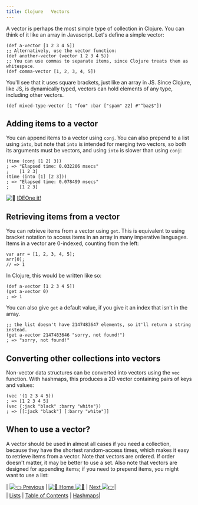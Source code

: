```yaml
---
title: Clojure   Vectors
---
```

A vector is perhaps the most simple type of collection in Clojure. You can think of it like an array in Javascript. Let's define a simple vector:

    (def a-vector [1 2 3 4 5])
    ;; Alternatively, use the vector function:
    (def another-vector (vector 1 2 3 4 5))
    ;; You can use commas to separate items, since Clojure treats them as whitespace.
    (def comma-vector [1, 2, 3, 4, 5])

You'll see that it uses square brackets, just like an array in JS. Since Clojure, like JS, is dynamically typed, vectors can hold elements of any type, including other vectors.

    (def mixed-type-vector [1 "foo" :bar ["spam" 22] #"^baz$"])

## Adding items to a vector

You can append items to a vector using `conj`. You can also prepend to a list using `into`, but note that `into` is intended for merging two vectors, so both its arguments must be vectors, and using `into` is slower than using `conj`:

    (time (conj [1 2] 3))
    ; => "Elapsed time: 0.032206 msecs"
    ;    [1 2 3]
    (time (into [1] [2 3]))
    ; => "Elapsed time: 0.078499 msecs"
    ;    [1 2 3]

![:rocket:](//forum.freecodecamp.com/images/emoji/emoji_one/rocket.png?v=2 ":rocket:") <a href='https://ideone.com/wBSUEd' target='_blank' rel='nofollow'>IDEOne it!</a>

## Retrieving items from a vector

You can retrieve items from a vector using `get`. This is equivalent to using bracket notation to access items in an array in many imperative languages. Items in a vector are 0-indexed, counting from the left:

    var arr = [1, 2, 3, 4, 5];
    arr[0];
    // => 1

In Clojure, this would be written like so:

    (def a-vector [1 2 3 4 5])
    (get a-vector 0)
    ; => 1

You can also give `get` a default value, if you give it an index that isn't in the array.

    ;; the list doesn't have 2147483647 elements, so it'll return a string instead.
    (get a-vector 2147483646 "sorry, not found!")
    ; => "sorry, not found!"

## Converting other collections into vectors

Non-vector data structures can be converted into vectors using the `vec` function. With hashmaps, this produces a 2D vector containing pairs of keys and values:

    (vec '(1 2 3 4 5))
    ; => [1 2 3 4 5]
    (vec {:jack "black" :barry "white"})
    ; => [[:jack "black"] [:barry "white"]]

## When to use a vector?

A vector should be used in almost all cases if you need a collection, because they have the shortest random-access times, which makes it easy to retrieve items from a vector. Note that vectors are ordered. If order doesn't matter, it may be better to use a set. Also note that vectors are designed for appending items; if you need to prepend items, you might want to use a list:

| [![:point_left:](//forum.freecodecamp.com/images/emoji/emoji_one/point_left.png?v=2 ":point_left:") Previous](//forum.freecodecamp.com/t/clojure-lists-they-are-everything/18417) | [![:book:](//forum.freecodecamp.com/images/emoji/emoji_one/book.png?v=2 ":book:") Home ![:book:](//forum.freecodecamp.com/images/emoji/emoji_one/book.png?v=2 ":book:")](//forum.freecodecamp.com/t/clojure-resources/18422) | [Next ![:point_right:](//forum.freecodecamp.com/images/emoji/emoji_one/point_right.png?v=2 ":point_right:")](//forum.freecodecamp.com/t/clojure-hashmaps/18414)|  
| [Lists](//forum.freecodecamp.com/t/clojure-lists-they-are-everything/18417) | [Table of Contents](//forum.freecodecamp.com/t/clojure-resources/18422) | [Hashmaps](//forum.freecodecamp.com/t/clojure-hashmaps/18414)|
